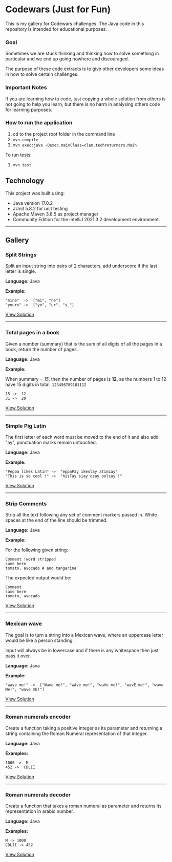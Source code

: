 # Codewars (Just for Fun)
This is my gallery for Codewars challenges. The Java code in this repository is intended for educational purposes.

### Goal
Sometimes we are stuck thinking and thinking how to solve something in particular and we end up going nowhere and discouraged.

The purpose of these code extracts is to give other developers some ideas in how to solve certain challenges.

### Important Notes
If you are learning how to code, just copying a whole solution from others is not going to help you learn, but there is no harm in analysing others code for learning purposes.

### How to run the application
1) cd to the project root folder in the command line
2) `mvn compile`
3) `mvn exec:java -Dexec.mainClass=clan.techreturners.Main`

To run tests:
1) `mvn test`

## Technology
This project was built using:
- Java version 17.0.2
- JUnit 5.8.2 for unit testing
- Apache Maven 3.8.5 as project manager
- Community Edition for the IntelliJ 2021.3.2 development environment.

---
## Gallery

### Split Strings

Split an input string into pairs of 2 characters, add underscore if the last letter is single.

**Language:** Java

**Example:**
```
"mine"  ->  ["mi", "ne"]
"yours" ->  ["yo", "ur", "s_"]
```

[View Solution](src/main/java/clan/techreturners/SplitStrings.java)

- - -
### Total pages in a book

Given a number (summary) that is the sum of all digits of all the pages in a book, return the number of pages.

**Language:** Java

**Example:**

When summary = *15*, then the number of pages is **12**, as the numbers 1 to 12 have 15 digits in total: ``123456789101112`` 

```
15 ->  12
31 ->  20
```

[View Solution](src/main/java/clan/techreturners/PagesInABook.java)

- - -
### Simple Pig Latin

The first letter of each word must be moved to the end of it and also add "ay", punctuation marks remain untouched.

**Language:** Java

**Example:**

```
"Peppa likes Latin" ->  "eppaPay ikeslay atinLay"
"This is so cool !" ->  "hisTay siay osay oolcay !"
```

[View Solution](src/main/java/clan/techreturners/SimplePigLatin.java)

- - -
### Strip Comments

Strip all the text following any set of comment markers passed in. White spaces at the end of the line should be trimmed.

**Language:** Java

**Example:**

For the following given string:
```
Comment !word stripped
same here
tomato, avocado # and tangerine
```

The expected output would be:
```
Comment
same here
tomato, avocado
```

[View Solution](src/main/java/clan/techreturners/StripComments.java)

- - -
### Mexican wave

The goal is to turn a string into a Mexican wave, where an uppercase letter would be like a person standing. 

Input will always be in lowercase and if there is any whitespace then just pass it over.  

**Language:** Java

**Example:**

```
"wave me!" ->  ["Wave me!", "wAve me!", "waVe me!", "wavE me!", "wave Me!", "wave mE!"]
```

[View Solution](src/main/java/clan/techreturners/MexicanWave.java)

- - -
### Roman numerals encoder

Create a function taking a positive integer as its parameter and returning a string containing the Roman Numeral representation of that integer.

**Language:** Java

**Examples:**

```
1000 ->  M
452 ->  CDLII
```

[View Solution](src/main/java/clan/techreturners/RomanNumeralsEncoder.java)

- - -
### Roman numerals decoder

Create a function that takes a roman numeral as parameter and returns its representation in arabic number.

**Language:** Java

**Examples:**

```
M -> 1000
CDLII -> 452  
```

[View Solution](src/main/java/clan/techreturners/RomanNumeralsDecoder.java)
